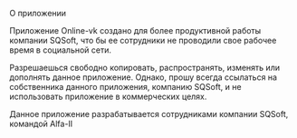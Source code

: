 


О приложении

Приложение Online-vk создано для более продуктивной работы
компании SQSoft, что бы ее сотрудники не проводили свое рабочее
время в социальной сети.


Разрешаешься свободно копировать, распространять, изменять или
дополнять данное приложение. Однако, прошу всегда ссылаться на
собственника данного приложения, компанию SQSoft, и не использовать
приложение в коммерческих целях.



Данное приложение разрабатывается сотрудниками компании SQSoft,
командой Alfa-II